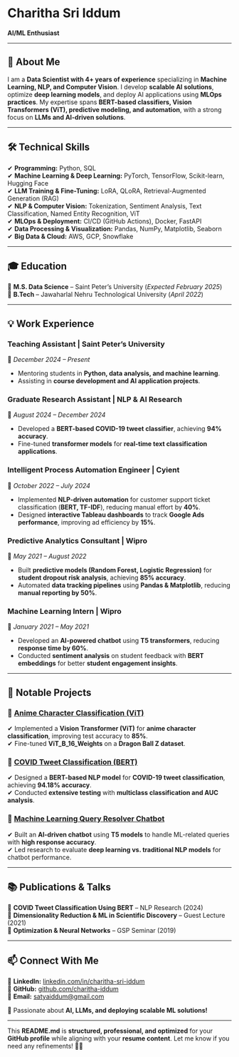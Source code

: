 # Charitha Sri Iddum 

**AI/ML Enthusiast**  

---

## 🔹 About Me  

I am a **Data Scientist with 4+ years of experience** specializing in **Machine Learning, NLP, and Computer Vision**. I develop **scalable AI solutions**, optimize **deep learning models**, and deploy AI applications using **MLOps practices**. My expertise spans **BERT-based classifiers, Vision Transformers (ViT), predictive modeling, and automation**, with a strong focus on **LLMs and AI-driven solutions**.

---

## 🛠 **Technical Skills**  

✔ **Programming:** Python, SQL  
✔ **Machine Learning & Deep Learning:** PyTorch, TensorFlow, Scikit-learn, Hugging Face  
✔ **LLM Training & Fine-Tuning:** LoRA, QLoRA, Retrieval-Augmented Generation (RAG)  
✔ **NLP & Computer Vision:** Tokenization, Sentiment Analysis, Text Classification, Named Entity Recognition, ViT  
✔ **MLOps & Deployment:** CI/CD (GitHub Actions), Docker, FastAPI  
✔ **Data Processing & Visualization:** Pandas, NumPy, Matplotlib, Seaborn  
✔ **Big Data & Cloud:** AWS, GCP, Snowflake  

---

## 🎓 **Education**  

📌 **M.S. Data Science** – Saint Peter’s University (*Expected February 2025*)  
📌 **B.Tech** – Jawaharlal Nehru Technological University (*April 2022*)  

---

## 💡 **Work Experience**  

### **Teaching Assistant | Saint Peter’s University**  
📅 *December 2024 – Present*  
- Mentoring students in **Python, data analysis, and machine learning**.  
- Assisting in **course development and AI application projects**.  

### **Graduate Research Assistant | NLP & AI Research**  
📅 *August 2024 – December 2024*  
- Developed a **BERT-based COVID-19 tweet classifier**, achieving **94% accuracy**.  
- Fine-tuned **transformer models** for **real-time text classification applications**.  

### **Intelligent Process Automation Engineer | Cyient**  
📅 *October 2022 – July 2024*  
- Implemented **NLP-driven automation** for customer support ticket classification (**BERT, TF-IDF**), reducing manual effort by **40%**.  
- Designed **interactive Tableau dashboards** to track **Google Ads performance**, improving ad efficiency by **15%**.  

### **Predictive Analytics Consultant | Wipro**  
📅 *May 2021 – August 2022*  
- Built **predictive models (Random Forest, Logistic Regression)** for **student dropout risk analysis**, achieving **85% accuracy**.  
- Automated **data tracking pipelines** using **Pandas & Matplotlib**, reducing **manual reporting by 50%**.  

### **Machine Learning Intern | Wipro**  
📅 *January 2021 – May 2021*  
- Developed an **AI-powered chatbot** using **T5 transformers**, reducing **response time by 60%**.  
- Conducted **sentiment analysis** on student feedback with **BERT embeddings** for better **student engagement insights**.  

---

## 🚀 **Notable Projects**  

### 📌 [Anime Character Classification (ViT)](https://github.com/charitha-iddum/Anime-Vision-Classifier)  
✔ Implemented a **Vision Transformer (ViT)** for **anime character classification**, improving test accuracy to **85%**.  
✔ Fine-tuned **ViT_B_16_Weights** on a **Dragon Ball Z dataset**.  

### 📌 [COVID Tweet Classification (BERT)](https://github.com/charitha-iddum/COVID-Tweet-BERT)  
✔ Designed a **BERT-based NLP model** for **COVID-19 tweet classification**, achieving **94.18% accuracy**.  
✔ Conducted **extensive testing** with **multiclass classification and AUC analysis**.  

### 📌 [Machine Learning Query Resolver Chatbot](https://github.com/charitha-iddum/ML-Query-Resolver-Bot)  
✔ Built an **AI-driven chatbot** using **T5 models** to handle ML-related queries with **high response accuracy**.  
✔ Led research to evaluate **deep learning vs. traditional NLP models** for chatbot performance.  

---

## 📚 **Publications & Talks**  

🔹 **COVID Tweet Classification Using BERT** – NLP Research (2024)  
🔹 **Dimensionality Reduction & ML in Scientific Discovery** – Guest Lecture (2021)  
🔹 **Optimization & Neural Networks** – GSP Seminar (2019)  

---

## 📫 **Connect With Me**  

💼 **LinkedIn:** [linkedin.com/in/charitha-sri-iddum](https://linkedin.com/in/charitha-sri-iddum)  
🌟 **GitHub:** [github.com/charitha-iddum](https://github.com/charitha-iddum)  
📧 **Email:** satyaiddum@gmail.com  

🚀 Passionate about **AI, LLMs, and deploying scalable ML solutions!**  

---

This **README.md** is **structured, professional, and optimized** for your **GitHub profile** while aligning with your **resume content**. Let me know if you need any refinements! 🚀😊
